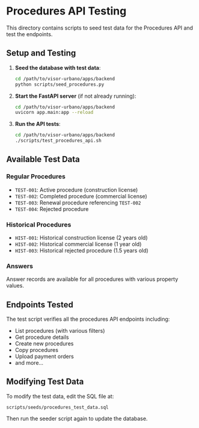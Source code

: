 # Procedures API Testing

This directory contains scripts to seed test data for the Procedures API and test the endpoints.

## Setup and Testing

1. **Seed the database with test data**:
   ```bash
   cd /path/to/visor-urbano/apps/backend
   python scripts/seed_procedures.py
   ```

2. **Start the FastAPI server** (if not already running):
   ```bash
   cd /path/to/visor-urbano/apps/backend
   uvicorn app.main:app --reload
   ```

3. **Run the API tests**:
   ```bash
   cd /path/to/visor-urbano/apps/backend
   ./scripts/test_procedures_api.sh
   ```

## Available Test Data

### Regular Procedures
- `TEST-001`: Active procedure (construction license)
- `TEST-002`: Completed procedure (commercial license)
- `TEST-003`: Renewal procedure referencing `TEST-002`
- `TEST-004`: Rejected procedure

### Historical Procedures
- `HIST-001`: Historical construction license (2 years old)
- `HIST-002`: Historical commercial license (1 year old)
- `HIST-003`: Historical rejected procedure (1.5 years old)

### Answers
Answer records are available for all procedures with various property values.

## Endpoints Tested

The test script verifies all the procedures API endpoints including:
- List procedures (with various filters)
- Get procedure details
- Create new procedures
- Copy procedures
- Upload payment orders
- and more...

## Modifying Test Data

To modify the test data, edit the SQL file at:
```
scripts/seeds/procedures_test_data.sql
```
Then run the seeder script again to update the database.
